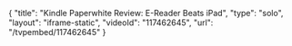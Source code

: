 {
    "title": "Kindle Paperwhite Review: E-Reader Beats iPad",
    "type": "solo",
    "layout": "iframe-static",
    "videoId": "117462645",
    "url": "\/tvpembed\/117462645"
}